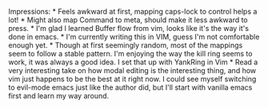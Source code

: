 Impressions:
    * Feels awkward at first, mapping caps-lock to control helps a lot!
    * Might also map Command to meta, should make it less awkward to press.
    * I'm glad I learned Buffer flow from vim, looks like it's the way it's done
        in emacs.
    * I'm currently writing this in VIM, guess I'm not comfortable enough yet.
    * Though at first seemingly random, most of the mappings seem to follow a
        stable pattern. I'm enjoying the way the kill ring seems to work, it was
        always a good idea. I set that up with YankRing in Vim
    * Read a very interesting take on how modal editing is the interesting
        thing, and how vim just happens to be the best at it right now. I could
        see myself switching to evil-mode emacs just like the author did, but
        I'll start with vanilla emacs first and learn my way around.
